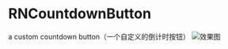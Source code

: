 # RNCountdownButton
a custom countdown button（一个自定义的倒计时按钮）
![效果图](https://github.com/rainedAllNight/RNCountdownButtonExample/commit/9c8d15cf348d7b3562aafac0e8a79d13ee680eab)
